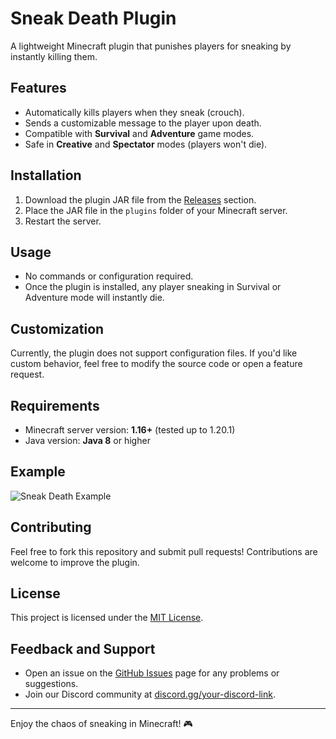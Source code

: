 # Sneak Death Plugin

A lightweight Minecraft plugin that punishes players for sneaking by instantly killing them.

## Features
- Automatically kills players when they sneak (crouch).
- Sends a customizable message to the player upon death.
- Compatible with **Survival** and **Adventure** game modes.
- Safe in **Creative** and **Spectator** modes (players won't die).

## Installation
1. Download the plugin JAR file from the [Releases](https://github.com/Patpat200/sneak-death/releases/tag/plugin) section.
2. Place the JAR file in the `plugins` folder of your Minecraft server.
3. Restart the server.

## Usage
- No commands or configuration required.
- Once the plugin is installed, any player sneaking in Survival or Adventure mode will instantly die.

## Customization
Currently, the plugin does not support configuration files. If you'd like custom behavior, feel free to modify the source code or open a feature request.

## Requirements
- Minecraft server version: **1.16+** (tested up to 1.20.1)
- Java version: **Java 8** or higher

## Example
![Sneak Death Example](https://via.placeholder.com/800x400.png?text=Sneaking+Kills+Example)

## Contributing
Feel free to fork this repository and submit pull requests! Contributions are welcome to improve the plugin.

## License
This project is licensed under the [MIT License](LICENSE).

## Feedback and Support
- Open an issue on the [GitHub Issues](https://github.com/your-repo-link/issues) page for any problems or suggestions.
- Join our Discord community at [discord.gg/your-discord-link](https://discord.gg/your-discord-link).

---

Enjoy the chaos of sneaking in Minecraft! 🎮

